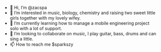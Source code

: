 - 👋 Hi, I’m @zacspa
- 👀 I’m interested in music, biology, chemistry and raising two sweet little girls together with my lovely wifey.
- 🌱 I’m currently learning how to manage a mobile engineering project solo with a lot of support.
- 💞️ I’m looking to collaborate on music, I play guitar, bass, drums and can sing a little.
- 📫 How to reach me $sparkszy

